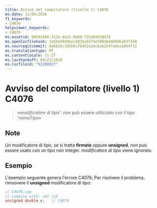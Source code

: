 ```yaml
---
title: Avviso del compilatore (livello 1) C4076
ms.date: 11/04/2016
f1_keywords:
- C4076
helpviewer_keywords:
- C4076
ms.assetid: 04581066-313a-4a11-bb60-721e6d038d75
ms.openlocfilehash: 3a56e58d9bec1034a55f4e588dbddd0dba03f348
ms.sourcegitcommit: 0ab61bc3d2b6cfbd52a16c6ab2b97a8ea1864f12
ms.translationtype: MT
ms.contentlocale: it-IT
ms.lasthandoff: 04/23/2019
ms.locfileid: "62208027"
---
```

# <a name="compiler-warning-level-1-c4076"></a>Avviso del compilatore (livello 1) C4076

> «*modificatore di tipo*': non può essere utilizzato con il tipo '*nomeTipo*»

## <a name="remarks"></a>Note

Un modificatore di tipo, se si tratta **firmato** oppure **unsigned**, non può essere usato con un tipo non integer. *modificatore di tipo* viene ignorato.

## <a name="example"></a>Esempio

L'esempio seguente genera l'errore C4076; Per risolvere il problema, rimuovere il **unsigned** modificatore di tipo:

```cpp
// C4076.cpp
// compile with: /W1 /LD
unsigned double x;   // C4076
```